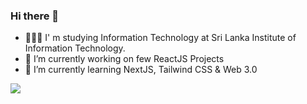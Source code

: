 ### Hi there 👋

- 👨🏻‍💻 I' m studying Information Technology at Sri Lanka Institute of Information Technology.
- 🔭 I’m currently working on few ReactJS Projects
- 🌱 I’m currently learning NextJS, Tailwind CSS & Web 3.0 

![](https://github-readme-stats.vercel.app/api?username=KavinduLakshitha&show_icons=true&theme=tokyonight)
